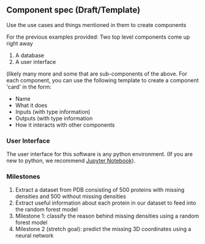 ## Component spec (Draft/Template)

Use the use cases and things mentioned in them to create components

For the previous examples provided:
Two top level components come up right away

1. A database
2. A user interface

(likely many more and some that are sub-components of the above. For each component, you can use the following template to create a component 'card' in the form:



* Name
* What it does
* Inputs (with type information)
* Outputs (with type information
* How it interacts with other components

### User Interface

The user interface for this software is any python environment. (If you are new to python, we recommend [Jupyter Notebook](https://jupyter.org/install)).


### Milestones

1. Extract a dataset from PDB consisting of 500 proteins with missing densities and 500 without missing densities
2. Extract useful information about each protein in our dataset to feed into the random forest model
3. Milestone 1: classify the reason behind missing densities using a random forest model
4. Milestone 2 (stretch goal): predict the missing 3D coordinates using a neural network
